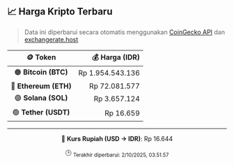 

<!-- HARGA_KRIPTO -->
## 📈 Harga Kripto Terbaru

> Data ini diperbarui secara otomatis menggunakan [CoinGecko API](https://www.coingecko.com/) dan [exchangerate.host](https://exchangerate.host/)

<div align="center">

| 🪙 Token | 💰 Harga (IDR) |
|:------:|---------------:|
| 🟠 **Bitcoin (BTC)**   | Rp 1.954.543.136 |
| 🔵 **Ethereum (ETH)**  | Rp 72.081.577 |
| 🟣 **Solana (SOL)**    | Rp 3.657.124 |
| 🟢 **Tether (USDT)**   | Rp 16.659 |

---

💱 **Kurs Rupiah (USD → IDR)**: Rp 16.644

🕒 <sub>Terakhir diperbarui: 2/10/2025, 03.51.57</sub>

</div>
<!-- /HARGA_KRIPTO -->